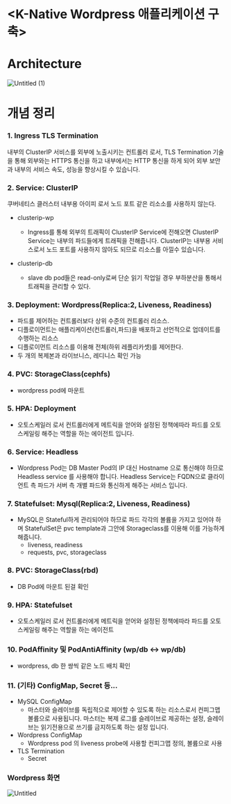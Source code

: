 # <K-Native Wordpress 애플리케이션 구축>

# Architecture

![Untitled (1)](https://user-images.githubusercontent.com/67780144/100364718-d6390280-3041-11eb-9d76-8a5e0af12580.png)

# 개념 정리

### 1. Ingress TLS Termination
내부의 ClusterIP 서비스를 외부에 노출시키는 컨트롤러 로서,  TLS Termination 기술을 통해 외부와는 HTTPS 통신을 하고 내부에서는 HTTP 통신을 하게 되어 외부 보안과 내부의 서비스 속도, 성능을 향상시킬 수 있습니다.
### 2. Service: ClusterIP
쿠버네티스 클러스터 내부용 아이피 로서 노드 포트 같은 리소소를 사용하지 않는다.
- clusterip-wp
    - Ingress를 통해 외부의 트래픽이 ClusterIP Service에 전해오면 ClusterIP Service는 내부의 파드들에게 트래픽을 전해줍니다. ClusterIP는 내부용 서비스로서 노드 포트를 사용하지 않아도 되므로 리소스를 아낄수 있습니다.

- clusterip-db
    - slave db pod들은 read-only로써 단순 읽기 작업일 경우 부하분산을 통해서 트래픽을 관리할 수 있다.
### 3. Deployment: Wordpress(Replica:2, Liveness, Readiness)
- 파드를 제어하는 컨트롤러보다 상위 수준의 컨트롤러 리소스.
- 디플로이먼트는 애플리케이션(컨트롤러,파드)을 배포하고 선언적으로 업데이트를 수행하는 리소스
- 디플로이먼트 리소스를 이용해 전체(하위 레플리카셋)를 제어한다.
- 두 개의 복제본과 라이브니스, 레디니스 확인 가능
### 4. PVC: StorageClass(cephfs)
- wordpress pod에 마운트
### 5. HPA: Deployment
- 오토스케일러 로서 컨트롤러에게 메트릭을 얻어와 설정된 정책에따라 파드를 오토스케일링 해주는 역할을 하는 에이전트 입니다.
### 6. Service: Headless
- Wordpress Pod는 DB Master Pod의  IP 대신 Hostname 으로 통신해야 하므로  Headless service 를 사용해야 합니다. Headless Service는  FQDN으로 클라이언트 측 파드가 서버 측 개별 파드와 통신하게 해주는 서비스 입니다.
### 7. Statefulset: Mysql(Replica:2, Liveness, Readiness)
- MySQL은 Stateful하게 관리되어야 하므로 파드 각각의 볼륨을 가지고 있어야 하며 StatefulSet은 pvc template과 그안에 Storageclass를 이용해 이를 가능하게 해줍니다.
    - liveness, readiness
    - requests, pvc, storageclass
### 8. PVC: StorageClass(rbd)
- DB Pod에 마운트 된걸 확인
### 9. HPA: Statefulset
- 오토스케일러 로서 컨트롤러에게 메트릭을 얻어와 설정된 정책에따라 파드를 오토스케일링 해주는 역할을 하는 에이전트

### 10. PodAffinity 및  PodAntiAffinity (wp/db <-> wp/db)
- wordpress, db 한 쌍씩 같은 노드 배치 확인
### 11. (기타) ConfigMap, Secret 등...
- MySQL ConfigMap
    - 마스터와 슬레이브를 독립적으로 제어할 수 있도록 하는 리소스로서 컨피그맵 볼륨으로 사용됩니다. 마스터는 복제 로그를 슬레이브로 제공하는 설정, 슬레이브는 읽기전용으로 쓰기를 금지하도록 하는 설정 입니다.
- Wordpress ConfigMap
    - Wordpress pod 의 liveness probe에 사용할 컨피그맵 정의, 볼륨으로 사용
- TLS Termination
    - Secret
### Wordpress 화면
![Untitled](https://user-images.githubusercontent.com/67780144/100364533-9e31bf80-3041-11eb-9bcd-4e4a44a2c08b.png)